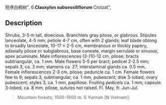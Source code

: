 短序白桐树",
6.**Claoxylon subsessiliflorum** Croizat",

## Description
Shrubs, 3-5 m tall, dioecious. Branchlets gray pilose, or glabrous. Stipules lanceolate, 4-5 mm; petiole 4-7 cm, often with 2 glands; leaf blade oblong to broadly lanceolate, 10-17 × 2-5 cm, membranous or thickly papery, adaxially pilose or subglabrous, base cuneate, margin serrulate or sinuous, apex acuminate. Male inflorescences (3-)10-12 cm, pilose; bracts subtriangular, ca. 1 mm. Male flowers 3-5 per bract; pedicel 2-2.5 mm; sepals 3, ca. 3 mm; stamens ca. 27; interstaminal glands ca. 0.5 mm. Female inflorescences 2-3 cm, pilose; peduncle ca. 1 cm. Female flowers few to 9; sepals 3, subtriangular, ca. 1 mm, pubescent; disk 3-lobed; ovary pubescent; styles 3, ca. 1 mm, papillose. Fruiting pedicels ca. 1 mm; capsule 3-lobed, ca. 8 mm, pilose, sutures not raised. Fl. May, fr. Jun-Jul.

> Mountain forests; 1500-1800 m. S Yunnan [N Vietnam].
